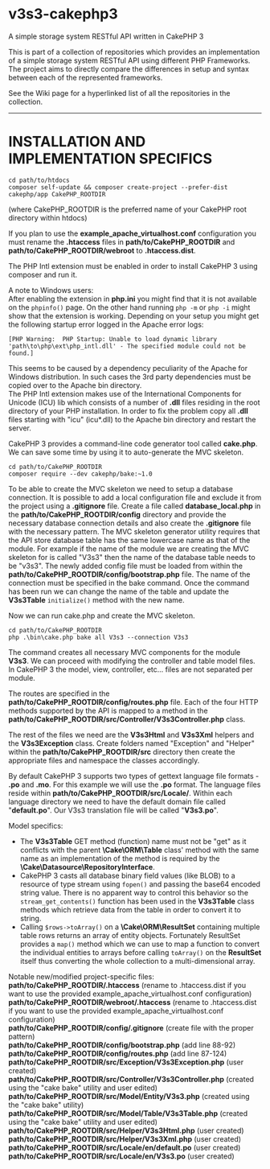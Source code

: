 # v3s3-cakephp3
A simple storage system RESTful API written in CakePHP 3

This is part of a collection of repositories which provides an implementation of a simple storage system RESTful API using different PHP Frameworks. The project aims to directly compare the differences in setup and syntax between each of the represented frameworks.

See the Wiki page for a hyperlinked list of all the repositories in the collection.

<hr />

# INSTALLATION AND IMPLEMENTATION SPECIFICS
```
cd path/to/htdocs
composer self-update && composer create-project --prefer-dist cakephp/app CakePHP_ROOTDIR
```
(where CakePHP_ROOTDIR is the preferred name of your CakePHP root directory within htdocs)

If you plan to use the **example_apache_virtualhost.conf** configuration you must rename the **.htaccess** files in **path/to/CakePHP_ROOTDIR** and **path/to/CakePHP_ROOTDIR/webroot** to **.htaccess.dist**.

The PHP Intl extension must be enabled in order to install CakePHP 3 using composer and run it.

A note to Windows users:<br />
After enabling the extension in **php.ini** you might find that it is not available on the `phpinfo()` page. On the other hand running `php -m` or `php -i` might show that the extension is working. Depending on your setup you might get the following startup error logged in the Apache error logs:<br />
```
[PHP Warning:  PHP Startup: Unable to load dynamic library 'path\to\php\ext\php_intl.dll' - The specified module could not be found.]
```
This seems to be caused by a dependency peculiarity of the Apache for Windows distribution. In such cases the 3rd party dependencies must be copied over to the Apache bin directory.<br />
The PHP Intl extension makes use of the International Components for Unicode (ICU) lib which consists of a number of **.dll** files residing in the root directory of your PHP installation. In order to fix the problem copy all **.dll** files starting with "icu" (icu*.dll) to the Apache bin directory and restart the server.

CakePHP 3 provides a command-line code generator tool called **cake.php**. We can save some time by using it to auto-generate the MVC skeleton.
```
cd path/to/CakePHP_ROOTDIR
composer require --dev cakephp/bake:~1.0
```

To be able to create the MVC skeleton we need to setup a database connection. It is possible to add a local configuration file and exclude it from the project using a **.gitignore** file. Create a file called **database_local.php** in the **path/to/CakePHP_ROOTDIR/config** directory and provide the necessary database connection details and also create the **.gitignore** file with the necessary pattern. The MVC skeleton generator utility requires that the API store database table has the same lowercase name as that of the module. For example if the name of the module we are creating the MVC skeleton for is called "V3s3" then the name of the database table needs to be "v3s3". The newly added config file must be loaded from within the **path/to/CakePHP_ROOTDIR/config/bootstrap.php** file. The name of the connection must be specified in the bake command. Once the command has been run we can change the name of the table and update the **V3s3Table** `initialize()` method with the new name.

Now we can run cake.php and create the MVC skeleton.
```
cd path/to/CakePHP_ROOTDIR
php .\bin\cake.php bake all V3s3 --connection V3s3
```

The command creates all necessary MVC components for the module **V3s3**. We can proceed with modifying the controller and table model files. In CakePHP 3 the model, view, controller, etc... files are not separated per module.

The routes are specified in the **path/to/CakePHP_ROOTDIR/config/routes.php** file. Each of the four HTTP methods supported by the API is mapped to a method in the **path/to/CakePHP_ROOTDIR/src/Controller/V3s3Controller.php** class.

The rest of the files we need are the **V3s3Html** and **V3s3Xml** helpers and the **V3s3Exception** class. Create folders named "Exception" and "Helper" within the **path/to/CakePHP_ROOTDIR/src** directory then create the appropriate files and namespace the classes accordingly.

By default CakePHP 3 supports two types of gettext language file formats - **.po** and **.mo**. For this example we will use the **.po** format. The language files reside within **path/to/CakePHP_ROOTDIR/src/Locale/_<language or locale ID>_**. Within each language directory we need to have the default domain file called "**default.po**". Our V3s3 translation file will be called "**V3s3.po**".

Model specifics:<br />
- The **V3s3Table** GET method (function) name must not be "get" as it conflicts with the parent **\Cake\ORM\Table** class' method with the same name as an implementation of the method is required by the **\Cake\Datasource\RepositoryInterface**.
- CakePHP 3 casts all database binary field values (like BLOB) to a resource of type stream using `fopen()` and passing the base64 encoded string value. There is no apparent way to control this behavior so the `stream_get_contents()` function has been used in the **V3s3Table** class methods which retrieve data from the table in order to convert it to string.
- Calling `$rows->toArray()` on a **\Cake\ORM\ResultSet** containing multiple table rows returns an array of entity objects. Fortunately ResultSet provides a `map()` method which we can use to map a function to convert the individual entities to arrays before calling `toArray()` on the **ResultSet** itself thus converting the whole collection to a multi-dimensional array.

Notable new/modified project-specific files:<br />
**path/to/CakePHP_ROOTDIR/.htaccess** (rename to .htaccess.dist if you want to use the provided example_apache_virtualhost.conf configuration)<br />
**path/to/CakePHP_ROOTDIR/webroot/.htaccess** (rename to .htaccess.dist if you want to use the provided example_apache_virtualhost.conf configuration)<br />
**path/to/CakePHP_ROOTDIR/config/.gitignore** (create file with the proper pattern)<br />
**path/to/CakePHP_ROOTDIR/config/bootstrap.php** (add line 88-92)<br />
**path/to/CakePHP_ROOTDIR/config/routes.php** (add line 87-124)<br />
**path/to/CakePHP_ROOTDIR/src/Exception/V3s3Exception.php** (user created)<br />
**path/to/CakePHP_ROOTDIR/src/Controller/V3s3Controller.php** (created using the "cake bake" utility and user edited)<br />
**path/to/CakePHP_ROOTDIR/src/Model/Entity/V3s3.php** (created using the "cake bake" utility)<br />
**path/to/CakePHP_ROOTDIR/src/Model/Table/V3s3Table.php** (created using the "cake bake" utility and user edited)<br />
**path/to/CakePHP_ROOTDIR/src/Helper/V3s3Html.php** (user created)<br />
**path/to/CakePHP_ROOTDIR/src/Helper/V3s3Xml.php** (user created)<br />
**path/to/CakePHP_ROOTDIR/src/Locale/en/default.po** (user created)<br />
**path/to/CakePHP_ROOTDIR/src/Locale/en/V3s3.po** (user created)
